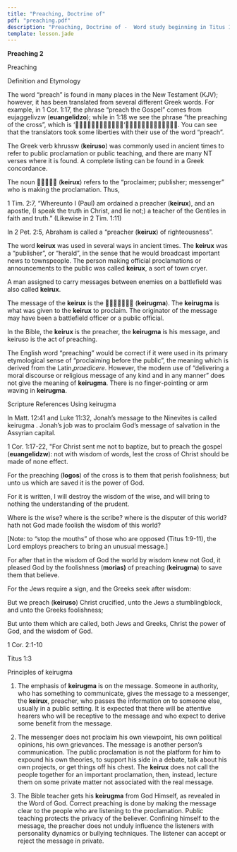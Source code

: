 ```yaml
---
title: "Preaching, Doctrine of"
pdf: "preaching.pdf"
description: "Preaching, Doctrine of -  Word study beginning in Titus 1:3 - KEIRUGMA; the true practice of Bible presentation."
template: lesson.jade
---
```



**Preaching 2**

Preaching

Definition and Etymology

The word “preach” is found in many places in the New Testament (KJV);
however, it has been translated from several different Greek words. For
example, in 1 Cor. 1:17, the phrase “preach the Gospel” comes from
eujaggelivzw (**euangelidzo**); while in 1:18 we see the phrase “the
preaching of the cross”, which is ‘‘. You can
see that the translators took some liberties with their use of the word
“preach”.

The Greek verb khrussw (**keiruso**) was commonly used in ancient times
to refer to public proclamation or public teaching, and there are many
NT verses where it is found. A complete listing can be found in a Greek
concordance.

The noun  (**keirux**) refers to the “proclaimer; publisher;
messenger” who is making the proclamation. Thus,

1 Tim. 2:7, “Whereunto I (Paul) am ordained a preacher (**keirux**), and
an apostle, (I speak the truth in Christ, and lie not;) a teacher of the
Gentiles in faith and truth.” (Likewise in 2 Tim. 1:11)

In 2 Pet. 2:5, Abraham is called a “preacher (**keirux**) of
righteousness”.

The word **keirux** was used in several ways in ancient times. The
**keirux** was a “publisher”, or “herald”, in the sense that he would
broadcast important news to townspeople. The person making official
proclamations or announcements to the public was called **keirux**, a
sort of town cryer.

A man assigned to carry messages between enemies on a battlefield was
also called **keirux**.

The message of the **keirux** is the  (**keirugma**). The
**keirugma** is what was given to the **keirux** to proclaim. The
originator of the message may have been a battlefield officer or a
public official.

In the Bible, the **keirux** is the preacher, the **keirugma** is his
message, and keiruso is the act of preaching.

The English word “preaching” would be correct if it were used in its
primary etymological sense of “proclaiming before the public”, the
meaning which is derived from the Latin,*praedicere*. However, the
modern use of “delivering a moral discourse or religious message of any
kind and in any manner” does not give the meaning of **keirugma**. There
is no finger-pointing or arm waving in **keirugma**.

Scripture References Using keirugma

In Matt. 12:41 and Luke 11:32, Jonah’s message to the Ninevites is
called keirugma . Jonah’s job was to proclaim God’s message of salvation
in the Assyrian capital.

1 Cor. 1:17-22, "For Christ sent me not to baptize, but to preach the
gospel (**euangelidzw**): not with wisdom of words, lest the cross of
Christ should be made of none effect.

For the preaching (**logos**) of the cross is to them that perish
foolishness; but unto us which are saved it is the power of God.

For it is written, I will destroy the wis­dom of the wise, and will
bring to nothing the understanding of the prudent.

Where is the wise? where is the scribe? where is the disputer of this
world? hath not God made foolish the wisdom of this world?

[Note: to “stop the mouths” of those who are opposed (Titus 1:9-11), the
Lord employs preachers to bring an unusual message.]

For after that in the wisdom of God the world by wisdom knew not God, it
pleased God by the foolishness (**morias)** of preaching (**keirugma**)
to save them that believe.

For the Jews require a sign, and the Greeks seek after wisdom:

But we preach (**keiruso**) Christ crucified, unto the Jews a
stumblingblock, and unto the Greeks foolishness;

But unto them which are called, both Jews and Greeks, Christ the power
of God, and the wisdom of God.

1 Cor. 2:1-10

Titus 1:3

Principles of keirugma

1. The emphasis of **keirugma** is on the message. Someone in authority,
who has something to communicate, gives the message to a messenger, the
**keirux**, preacher, who passes the information on to someone else,
usually in a public setting. It is expected that there will be attentive
hearers who will be receptive to the message and who expect to derive
some benefit from the message.

2. The messenger does not proclaim his own viewpoint, his own political
opinions, his own grievances. The message is another person’s
communication. The public proclamation is not the platform for him to
expound his own theories, to support his side in a debate, talk about
his own projects, or get things off his chest. The **keirux** does not
call the people together for an important proclamation, then, instead,
lecture them on some private matter not associated with the real
message.

3. The Bible teacher gets his **keirugma** from God Himself, as revealed
in the Word of God. Correct preaching is done by making the message
clear to the people who are listening to the proclamation. Public
teaching protects the privacy of the believer. Confining himself to the
message, the preacher does not unduly influence the listeners with
personality dynamics or bullying techniques. The listener can accept or
reject the message in private.

